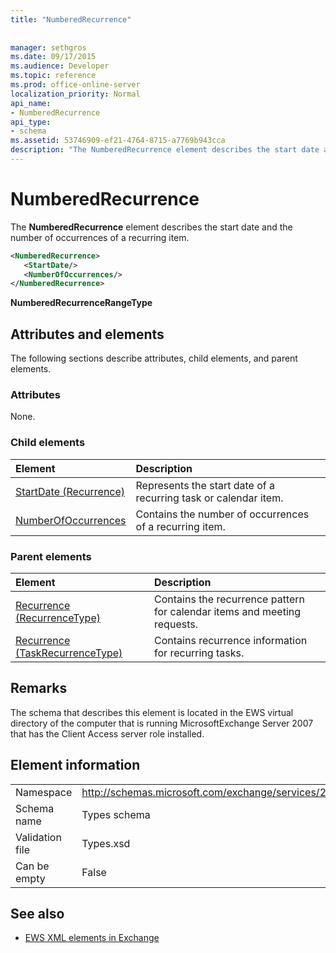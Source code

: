 ```yaml
---
title: "NumberedRecurrence"
 
 
manager: sethgros
ms.date: 09/17/2015
ms.audience: Developer
ms.topic: reference
ms.prod: office-online-server
localization_priority: Normal
api_name:
- NumberedRecurrence
api_type:
- schema
ms.assetid: 53746909-ef21-4764-8715-a7769b943cca
description: "The NumberedRecurrence element describes the start date and the number of occurrences of a recurring item."
---
```


# NumberedRecurrence

The **NumberedRecurrence** element describes the start date and the number of occurrences of a recurring item. 
  
```xml
<NumberedRecurrence>
   <StartDate/>
   <NumberOfOccurrences/>
</NumberedRecurrence>
```

 **NumberedRecurrenceRangeType**
## Attributes and elements

The following sections describe attributes, child elements, and parent elements.
  
### Attributes

None.
  
### Child elements

|**Element**|**Description**|
|:-----|:-----|
|[StartDate (Recurrence)](startdate-recurrence.md) <br/> |Represents the start date of a recurring task or calendar item.  <br/> |
|[NumberOfOccurrences](numberofoccurrences.md) <br/> |Contains the number of occurrences of a recurring item.  <br/> |
   
### Parent elements

|**Element**|**Description**|
|:-----|:-----|
|[Recurrence (RecurrenceType)](recurrence-recurrencetype.md) <br/> |Contains the recurrence pattern for calendar items and meeting requests.  <br/> |
|[Recurrence (TaskRecurrenceType)](recurrence-taskrecurrencetype.md) <br/> |Contains recurrence information for recurring tasks.  <br/> |
   
## Remarks

The schema that describes this element is located in the EWS virtual directory of the computer that is running MicrosoftExchange Server 2007 that has the Client Access server role installed.
  
## Element information

|||
|:-----|:-----|
|Namespace  <br/> |http://schemas.microsoft.com/exchange/services/2006/types  <br/> |
|Schema name  <br/> |Types schema  <br/> |
|Validation file  <br/> |Types.xsd  <br/> |
|Can be empty  <br/> |False  <br/> |
   
## See also



- [EWS XML elements in Exchange](ews-xml-elements-in-exchange.md)

